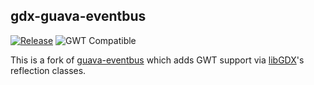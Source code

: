 ## gdx-guava-eventbus
[![Release](https://jitpack.io/v/crykn/gdx-guava-eventbus.svg)](https://jitpack.io/#crykn/gdx-guava-eventbus) ![GWT Compatible](https://img.shields.io/badge/GWT-compatible-informational)

This is a fork of [guava-eventbus](https://github.com/crykn/guava-eventbus) which adds GWT support via [libGDX](https://github.com/libgdx/libgdx)'s reflection classes.
